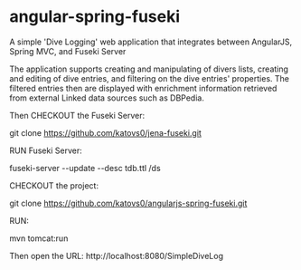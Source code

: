 angular-spring-fuseki
====================

A simple 'Dive Logging' web application that integrates between AngularJS, Spring MVC, and Fuseki Server

The application supports creating and manipulating of divers lists, creating and editing of dive entries, and filtering on the dive entries' properties. 
The filtered entries then are displayed with enrichment information retrieved from external Linked data sources such as DBPedia.


Then CHECKOUT the Fuseki Server:

git clone https://github.com/katovs0/jena-fuseki.git

RUN Fuseki Server:

fuseki-server --update --desc tdb.ttl /ds

CHECKOUT the project:

git clone https://github.com/katovs0/angularjs-spring-fuseki.git

RUN: 

mvn tomcat:run

Then open the URL: http://localhost:8080/SimpleDiveLog
